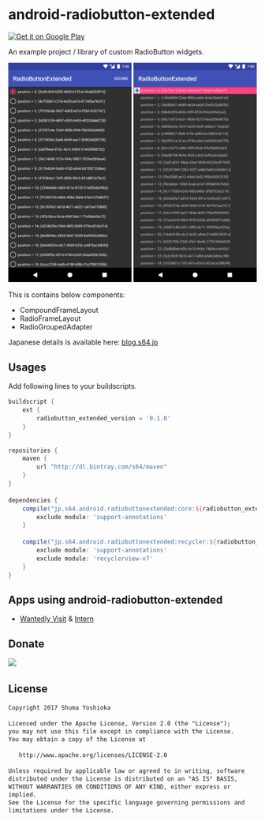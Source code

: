 # android-radiobutton-extended

<a href='https://play.google.com/store/apps/details?id=jp.s64.android.radiobuttonextended.example&pcampaignid=MKT-Other-global-all-co-prtnr-py-PartBadge-Mar2515-1'><img alt='Get it on Google Play' src='https://play.google.com/intl/en_us/badges/images/generic/en_badge_web_generic.png' height="60" /></a>

An example project / library of custom RadioButton widgets.

<img src="assets/screenshot_1.png" width="250" /> <img src="assets/screenshot_2.png" width="250" />

This is contains below components:

- CompoundFrameLayout
- RadioFrameLayout
- RadioGroupedAdapter

Japanese details is available here: [blog.s64.jp](http://blog.s64.jp/entry/publish-android-radiobutton-extended)

## Usages

Add following lines to your buildscripts.

```groovy
buildscript {
    ext {
        radiobutton_extended_version = '0.1.0'
    }
}
```

```groovy
repositories {
    maven {
        url "http://dl.bintray.com/s64/maven"
    }
}

dependencies {
    compile("jp.s64.android.radiobuttonextended:core:${radiobutton_extended_version}") {
        exclude module: 'support-annotations'
    }
    
    compile("jp.s64.android.radiobuttonextended:recycler:${radiobutton_extended_version}") {
        exclude module: 'support-annotations'
        exclude module: 'recyclerview-v7'
    }
}
```

## Apps using android-radiobutton-extended

- [Wantedly Visit](https://play.google.com/store/apps/details?id=com.wantedly.android.visit) & [Intern](https://play.google.com/store/apps/details?id=com.wantedly.android.student)

## Donate

<a href="https://donorbox.org/android-radiobutton-extended"><img src="https://d1iczxrky3cnb2.cloudfront.net/button-small-blue.png"/></a>

## License

```
Copyright 2017 Shuma Yoshioka

Licensed under the Apache License, Version 2.0 (the "License");
you may not use this file except in compliance with the License.
You may obtain a copy of the License at

   http://www.apache.org/licenses/LICENSE-2.0

Unless required by applicable law or agreed to in writing, software
distributed under the License is distributed on an "AS IS" BASIS,
WITHOUT WARRANTIES OR CONDITIONS OF ANY KIND, either express or implied.
See the License for the specific language governing permissions and
limitations under the License.
```
